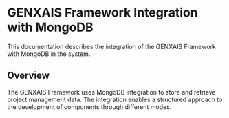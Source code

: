 # GENXAIS Framework Integration with MongoDB


This documentation describes the integration of the GENXAIS Framework with MongoDB in the system.

## Overview

The GENXAIS Framework uses MongoDB integration to store and retrieve project management data. The integration enables a structured approach to the development of components through different modes.
